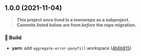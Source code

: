 ## 1.0.0 (2021-11-04)

> **This project once lived in a monorepo as a subproject.\
> Commits listed below are from *before* the repo migration.**

### :hammer: Build

* **yarn:** add `aggregate-error-ponyfill` workspace ([4b6b915](https://github.com/flex-development/exceptions/commit/4b6b915f92ae12ad521409ceb4b031b2974eb745))
